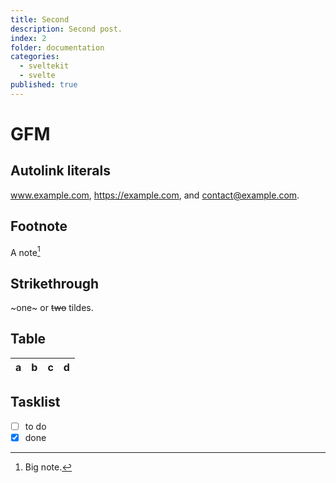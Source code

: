 ```yaml
---
title: Second
description: Second post.
index: 2
folder: documentation
categories:
  - sveltekit
  - svelte
published: true
---
```


# GFM

## Autolink literals

www.example.com, https://example.com, and contact@example.com.

## Footnote

A note[^1]

[^1]: Big note.

## Strikethrough

~one~ or ~~two~~ tildes.

## Table

| a   | b    |    c |   d   |
| --- | :--- | ---: | :---: |

## Tasklist

* [ ] to do
* [x] done